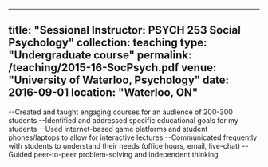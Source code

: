 
---
title: "Sessional Instructor: PSYCH 253 Social Psychology"
collection: teaching
type: "Undergraduate course"
permalink: /teaching/2015-16-SocPsych.pdf
venue: "University of Waterloo, Psychology"
date: 2016-09-01
location: "Waterloo, ON"
---


--Created and taught engaging courses for an audience of 200-300 students
--Identified and addressed specific educational goals for my students
--Used internet-based game platforms and student phones/laptops to allow for interactive
lectures
--Communicated frequently with students to understand their needs (office hours, email,
live-chat)
--Guided peer-to-peer problem-solving and independent thinking
